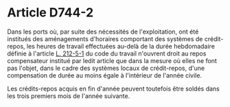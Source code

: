 # Article D744-2

Dans les ports où, par suite des nécessités de l'exploitation, ont été institués des aménagements d'horaires comportant des systèmes de crédit-repos, les heures de travail effectuées au-delà de la durée hebdomadaire définie à l'article [L. 212-5-1][1] du code du travail n'ouvrent droit au repos compensateur institué par ledit article que dans la mesure où elles ne font pas l'objet, dans le cadre des systèmes locaux de crédit-repos, d'une compensation de durée au moins égale à l'intérieur de l'année civile. 

Les crédits-repos acquis en fin d'année peuvent toutefois être soldés dans les trois premiers mois de l'année suivante.

 [1]: /affichCodeArticle.do?cidTexte=LEGITEXT000006072050&idArticle=LEGIARTI000006647821&dateTexte=&categorieLien=cid